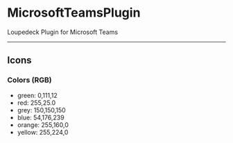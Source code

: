 # MicrosoftTeamsPlugin
Loupedeck Plugin for Microsoft Teams

- - -
## Icons
### Colors (RGB)
<ul>
<li>green: 0,111,12</li>
<li>red: 255,25.0</li>
<li>grey: 150,150,150</li>
<li>blue: 54,176,239</li>
<li>orange: 255,160,0</li>
<li>yellow: 255,224,0</li>
</ul>
